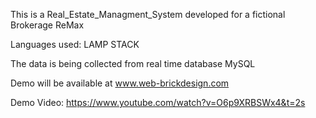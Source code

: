 This is a Real_Estate_Managment_System developed for a fictional Brokerage ReMax 

Languages used: LAMP STACK 

The data is being collected from real time database MySQL

Demo will be available at www.web-brickdesign.com

Demo Video: https://www.youtube.com/watch?v=O6p9XRBSWx4&t=2s



                            
